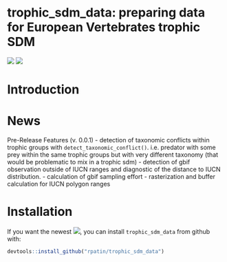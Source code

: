 trophic_sdm_data: preparing data for European Vertebrates trophic SDM
================

<!-- [![](https://www.r-pkg.org/badges/version/segclust2d?color=orange)](https://cran.r-project.org/package=segclust2d) -->
<!-- [![](http://cranlogs.r-pkg.org/badges/grand-total/segclust2d?color=yellow)](https://cran.r-project.org/package=segclust2d) -->

[![](https://img.shields.io/badge/devel%20version-0.0.1-blue.svg)](https://github.com/rpatin/trophic_sdm_data)
[![](https://img.shields.io/github/last-commit/rpatin/trophic_sdm_data.svg)](https://github.com/rpatin/trophic_sdm_data/commits/main)

# Introduction

# News

Pre-Release Features (v. 0.0.1) - detection of taxonomic conflicts
within trophic groups with `detect_taxonomic_conflict()`. i.e. predator
with some prey within the same trophic groups but with very different
taxonomy (that would be problematic to mix in a trophic sdm) - detection
of gbif observation outside of IUCN ranges and diagnostic of the
distance to IUCN distribution. - calculation of gbif sampling effort -
rasterization and buffer calculation for IUCN polygon ranges

# Installation

If you want the newest
[![](https://img.shields.io/badge/devel%20version-0.0.1-blue.svg)](https://github.com/rpatin/trophic_sdm_data),
you can install `trophic_sdm_data` from github with:

``` r
devtools::install_github("rpatin/trophic_sdm_data")
```
